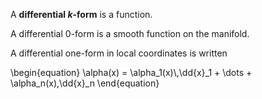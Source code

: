 A **differential $k$-form** is a function.

A differential 0-form is a smooth function on the manifold.


A differential one-form in local coordinates is written

\begin{equation}
\alpha(x) = \alpha_1(x)\\,\dd{x}_1 + \dots + \alpha_n(x)\,\dd{x}_n
\end{equation}